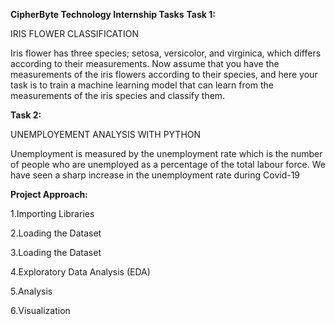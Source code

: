 
**CipherByte Technology Internship Tasks**
**Task 1:**

IRIS FLOWER CLASSIFICATION

Iris flower has three species; setosa, versicolor, and virginica, which differs according to their measurements. Now assume that you have the measurements of the iris flowers according to their species, and here your task is to train a machine learning model that can learn from the measurements of the iris species and classify them.

**Task 2:**

UNEMPLOYEMENT ANALYSIS WITH PYTHON

Unemployment is measured by the unemployment rate which is the number of people who are unemployed as a percentage of the total labour force. We have seen a sharp increase in the unemployment rate during Covid-19


**Project Approach:**

1.Importing Libraries

2.Loading the Dataset

3.Loading the Dataset

4.Exploratory Data Analysis (EDA)

5.Analysis

6.Visualization
